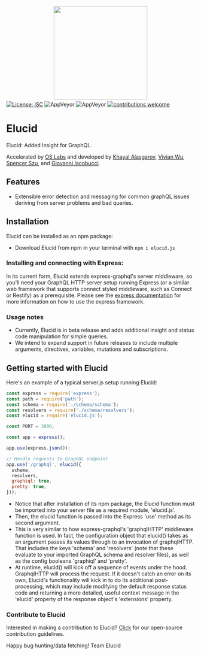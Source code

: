 <p align="center"><img src="https://github.com/oslabs-beta/Elucid/blob/main/elucid/assets/Elucid_Lamp_with_Text.png" height="250px" style="margin-top: 10px; margin-bottom: -10px;"></p>

[![License: ISC](https://img.shields.io/badge/license-ISC-yellow.svg)](https://opensource.org/licenses/ISC)
![AppVeyor](https://img.shields.io/badge/build-passing-brightgreen.svg)
![AppVeyor](https://img.shields.io/badge/version-1.0.2-blue.svg)
[![contributions welcome](https://img.shields.io/badge/contributions-welcome-brightgreen.svg?style=flat)](https://github.com/oslabs-beta/Elucid/blob/main/CONTRIBUTING.md)

# Elucid

Elucid: Added Insight for GraphQL.

Accelerated by [OS Labs](https://github.com/oslabs-beta/) and developed by [Khayal Alasgarov](https://github.com/Alasgaroff), [Vivian Wu](https://github.com/vw-in-github), [Spencer Szu](https://github.com/Szuay), and [Giovanni Iacobucci](https://github.com/garyiacobucci).

## Features

- Extensible error detection and messaging for common graphQL issues deriving from server problems and bad queries.

## Installation

Elucid can be installed as an npm package:

- Download Elucid from npm in your terminal with `npm i elucid.js`

### Installing and connecting with Express:

In its current form, Elucid extends express-graphql's server middleware, so you'll need your GraphQL HTTP server setup running Express (or a similar web framework that supports connect styled middleware, such as Connect or Restify) as a prerequisite. Please see the [express documentation](https://github.com/expressjs/express/blob/master/Readme.md) for more information on how to use the express framework.

### Usage notes

- Currently, Elucid is in beta release and adds additional insight and status code manipulation for simple queries.
- We intend to expand support in future releases to include multiple arguments, directives, variables, mutations and subscriptions.

## Getting started with Elucid

Here's an example of a typical server.js setup running Elucid: 

```js
const express = require('express');
const path = require('path');
const schema = require('./schema/schema');
const resolvers = require('./schema/resolvers');
const elucid = require('elucid.js');

const PORT = 3000;

const app = express();

app.use(express.json());

// Handle requests to GraphQL endpoint
app.use('/graphql', elucid({
  schema,
  resolvers,
  graphiql: true,
  pretty: true,
}));
```

- Notice that after installation of its npm package, the Elucid function must be imported into your server file as a required module, 'elucid.js'.
- Then, the elucid function is passed into the Express 'use' method as its second argument.
- This is very similar to how express-graphql's 'graphqlHTTP' middleware function is used. In fact, the configuration object that elucid() takes as an argument passes its values through to an invocation of graphqlHTTP. That includes the keys 'schema' and 'resolvers' (note that these evaluate to your imported GraphQL schema and resolver files), as well as the config booleans 'graphiql' and 'pretty'.
- At runtime, elucid() will kick off a sequence of events under the hood. GraphqlHTTP will process the request. If it doesn't catch an error on its own, Elucid's functionality will kick in to do its additional post-processing, which may include modifying the default response status code and returning a more detailed, useful context message in the 'elucid' property of the response object's 'extensions' property.

### Contribute to Elucid

Interested in making a contribution to Elucid? [Click](https://github.com/oslabs-beta/Elucid/blob/main/CONTRIBUTING.md) for our open-source contribution guidelines.

Happy bug hunting/data fetching!
Team Elucid